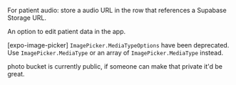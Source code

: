 For patient audio: store a audio URL in the row that references a Supabase Storage URL.

An option to edit patient data in the app.

[expo-image-picker] `ImagePicker.MediaTypeOptions` have been deprecated. Use `ImagePicker.MediaType` or an array of `ImagePicker.MediaType` instead.

photo bucket is currently public, if someone can make that private it'd be great.



